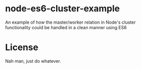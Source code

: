 # node-es6-cluster-example
An example of how the master/worker relation in Node's cluster functionality could be handled in a clean manner using ES6

# License
Nah man, just do whatever.
